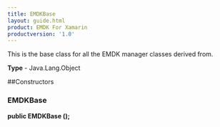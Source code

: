 ```yaml
---
title: EMDKBase
layout: guide.html
product: EMDK For Xamarin
productversion: '1.0'
---
```

This is the base class for all the EMDK manager classes derived from.

**Type** - Java.Lang.Object

##Constructors
### EMDKBase 
**public EMDKBase ();**
















